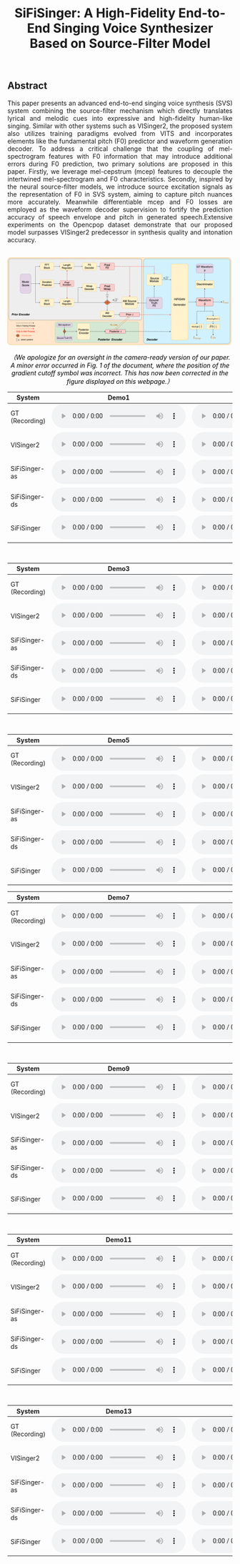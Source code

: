 # <center> SiFiSinger: A High-Fidelity End-to-End Singing Voice Synthesizer Based on Source-Filter Model</center>
<br>

## Abstract	
<div style="text-align: justify"> This paper presents an advanced end-to-end singing voice synthesis (SVS) system combining the source-filter mechanism which directly translates lyrical and melodic cues into expressive and high-fidelity human-like singing. Similar with other systems such as VISinger2, the proposed system also utilizes training paradigms evolved from VITS and incorporates elements like the fundamental pitch (F0) predictor and waveform generation decoder. To address a critical challenge that the coupling of mel-spectrogram features with F0 information that may introduce additional errors during F0 prediction, two primary solutions are proposed in this paper. Firstly, we leverage mel-cepstrum (mcep) features to decouple the intertwined mel-spectrogram and F0 characteristics.  Secondly, inspired by the neural source-filter models, we introduce source  excitation signals as the representation of F0 in SVS system, aiming to capture pitch nuances more accurately.  Meanwhile differentiable mcep and F0 losses are employed as the waveform decoder supervision to fortify the prediction accuracy of speech envelope and pitch in generated speech.Extensive experiments on the Opencpop dataset  demonstrate that our proposed model surpasses  VISinger2 predecessor in synthesis quality and intonation accuracy.</div> 
<br>

![arch](images/SiFiSinger.drawio.png)
<br>
<p style="color: black; font-style: italic; text-align: center;">
    （We apologize for an oversight in the camera-ready version of our paper. A minor error occurred in Fig. 1 of the document, where the position of the gradient cutoff symbol was incorrect. This has now been corrected in the figure displayed on this webpage.）
</p>
<table align="center">
  <thead>
    <tr>
      <th>System</th>
      <th>Demo1</th>
      <th>Demo2</th>
    </tr>
  </thead>
  <tbody>
    
   <tr>
      <td>GT (Recording) </td>
      <td><audio controls="" preload="auto">
            <source src="wavs/ground_truth/2044001639.wav"></audio></td>
       <td><audio controls="" preload="auto">
            <source src="wavs/ground_truth/2044001644.wav"></audio></td>
   </tr>

   <tr>
   <td>VISinger2 </td>
    <td><audio controls="" preload="auto">
            <source src="wavs/VISinger2/2044001639.wav"></audio></td>
    <td><audio controls="" preload="auto">
            <source src="wavs/VISinger2/2044001644.wav"></audio></td>
   </tr>

   <tr>
   <td>SiFiSinger-as </td>
    <td><audio controls="" preload="auto">
            <source src="wavs/SiFiSinger-as/2044001639.wav"></audio></td>
    <td><audio controls="" preload="auto">
            <source src="wavs/SiFiSinger-as/2044001644.wav"></audio></td>
   </tr>
   
   <tr>
   <td>SiFiSinger-ds </td>
    <td><audio controls="" preload="auto">
            <source src="wavs/SiFiSinger-ds/2044001639.wav"></audio></td>
    <td><audio controls="" preload="auto">
            <source src="wavs/SiFiSinger-ds/2044001644.wav"></audio></td>
   </tr>

   <tr>
   <td>SiFiSinger </td>
    <td><audio controls="" preload="auto">
            <source src="wavs/SiFiSinger/2044001639.wav"></audio></td>
    <td><audio controls="" preload="auto">
            <source src="wavs/SiFiSinger/2044001644.wav"></audio></td>
   </tr>
  </tbody>
</table>


<br>

<table align="center">
  <thead>
    <tr>
      <th>System</th>
      <th>Demo3</th>
      <th>Demo4</th>
    </tr>
  </thead>
  <tbody>
    
   <tr>
      <td>GT (Recording) </td>
      <td><audio controls="" preload="auto">
            <source src="wavs/ground_truth/2086003187.wav"></audio></td>
       <td><audio controls="" preload="auto">
            <source src="wavs/ground_truth/2086003200.wav"></audio></td>
   </tr>

   <tr>
   <td>VISinger2 </td>
    <td><audio controls="" preload="auto">
            <source src="wavs/VISinger2/2086003187.wav"></audio></td>
    <td><audio controls="" preload="auto">
            <source src="wavs/VISinger2/2086003200.wav"></audio></td>
   </tr>

   <tr>
   <td>SiFiSinger-as </td>
    <td><audio controls="" preload="auto">
            <source src="wavs/SiFiSinger-as/2086003187.wav"></audio></td>
    <td><audio controls="" preload="auto">
            <source src="wavs/SiFiSinger-as/2086003200.wav"></audio></td>
   </tr>
   
   <tr>
   <td>SiFiSinger-ds </td>
    <td><audio controls="" preload="auto">
            <source src="wavs/SiFiSinger-ds/2086003187.wav"></audio></td>
    <td><audio controls="" preload="auto">
            <source src="wavs/SiFiSinger-ds/2086003200.wav"></audio></td>
   </tr>

   <tr>
   <td>SiFiSinger </td>
    <td><audio controls="" preload="auto">
            <source src="wavs/SiFiSinger/2086003187.wav"></audio></td>
    <td><audio controls="" preload="auto">
            <source src="wavs/SiFiSinger/2086003200.wav"></audio></td>
   </tr>
  </tbody>
</table>

<br>

<table align="center">
  <thead>
    <tr>
      <th>System</th>
      <th>Demo5</th>
      <th>Demo6</th>
    </tr>
  </thead>
  <tbody>
    
   <tr>
      <td>GT (Recording) </td>
      <td><audio controls="" preload="auto">
            <source src="wavs/ground_truth/2092003420.wav"></audio></td>
       <td><audio controls="" preload="auto">
            <source src="wavs/ground_truth/2093003464.wav"></audio></td>
   </tr>

   <tr>
   <td>VISinger2 </td>
    <td><audio controls="" preload="auto">
            <source src="wavs/VISinger2/2092003420.wav"></audio></td>
    <td><audio controls="" preload="auto">
            <source src="wavs/VISinger2/2093003464.wav"></audio></td>
   </tr>

   <tr>
   <td>SiFiSinger-as </td>
    <td><audio controls="" preload="auto">
            <source src="wavs/SiFiSinger-as/2092003420.wav"></audio></td>
    <td><audio controls="" preload="auto">
            <source src="wavs/SiFiSinger-as/2093003464.wav"></audio></td>
   </tr>
   
   <tr>
   <td>SiFiSinger-ds </td>
    <td><audio controls="" preload="auto">
            <source src="wavs/SiFiSinger-ds/2092003420.wav"></audio></td>
    <td><audio controls="" preload="auto">
            <source src="wavs/SiFiSinger-ds/2093003464.wav"></audio></td>
   </tr>

   <tr>
   <td>SiFiSinger </td>
    <td><audio controls="" preload="auto">
            <source src="wavs/SiFiSinger/2092003420.wav"></audio></td>
    <td><audio controls="" preload="auto">
            <source src="wavs/SiFiSinger/2093003464.wav"></audio></td>
   </tr>
  </tbody>
</table>


<table align="center">
  <thead>
    <tr>
      <th>System</th>
      <th>Demo7</th>
      <th>Demo8</th>
    </tr>
  </thead>
  <tbody>
    
   <tr>
      <td>GT (Recording) </td>
      <td><audio controls="" preload="auto">
            <source src="wavs/ground_truth/2093003472.wav"></audio></td>
       <td><audio controls="" preload="auto">
            <source src="wavs/ground_truth/2100003713.wav"></audio></td>
   </tr>

   <tr>
   <td>VISinger2 </td>
    <td><audio controls="" preload="auto">
            <source src="wavs/VISinger2/2093003472.wav"></audio></td>
    <td><audio controls="" preload="auto">
            <source src="wavs/VISinger2/2100003713.wav"></audio></td>
   </tr>

   <tr>
   <td>SiFiSinger-as </td>
    <td><audio controls="" preload="auto">
            <source src="wavs/SiFiSinger-as/2093003472.wav"></audio></td>
    <td><audio controls="" preload="auto">
            <source src="wavs/SiFiSinger-as/2100003713.wav"></audio></td>
   </tr>
   
   <tr>
   <td>SiFiSinger-ds </td>
    <td><audio controls="" preload="auto">
            <source src="wavs/SiFiSinger-ds/2093003472.wav"></audio></td>
    <td><audio controls="" preload="auto">
            <source src="wavs/SiFiSinger-ds/2100003713.wav"></audio></td>
   </tr>

   <tr>
   <td>SiFiSinger </td>
    <td><audio controls="" preload="auto">
            <source src="wavs/SiFiSinger/2093003472.wav"></audio></td>
    <td><audio controls="" preload="auto">
            <source src="wavs/SiFiSinger/2100003713.wav"></audio></td>
   </tr>
  </tbody>
</table>

<br>

<table align="center">
  <thead>
    <tr>
      <th>System</th>
      <th>Demo9</th>
      <th>Demo10</th>
    </tr>
  </thead>
  <tbody>
    
   <tr>
      <td>GT (Recording) </td>
      <td><audio controls="" preload="auto">
            <source src="wavs/ground_truth/2100003724.wav"></audio></td>
       <td><audio controls="" preload="auto">
            <source src="wavs/ground_truth/2100003728.wav"></audio></td>
   </tr>

   <tr>
   <td>VISinger2 </td>
    <td><audio controls="" preload="auto">
            <source src="wavs/VISinger2/2100003724.wav"></audio></td>
    <td><audio controls="" preload="auto">
            <source src="wavs/VISinger2/2100003728.wav"></audio></td>
   </tr>

   <tr>
   <td>SiFiSinger-as </td>
    <td><audio controls="" preload="auto">
            <source src="wavs/SiFiSinger-as/2100003724.wav"></audio></td>
    <td><audio controls="" preload="auto">
            <source src="wavs/SiFiSinger-as/2100003728.wav"></audio></td>
   </tr>
   
   <tr>
   <td>SiFiSinger-ds </td>
    <td><audio controls="" preload="auto">
            <source src="wavs/SiFiSinger-ds/2100003724.wav"></audio></td>
    <td><audio controls="" preload="auto">
            <source src="wavs/SiFiSinger-ds/2100003728.wav"></audio></td>
   </tr>

   <tr>
   <td>SiFiSinger </td>
    <td><audio controls="" preload="auto">
            <source src="wavs/SiFiSinger/2100003724.wav"></audio></td>
    <td><audio controls="" preload="auto">
            <source src="wavs/SiFiSinger/2100003728.wav"></audio></td>
   </tr>
  </tbody>
</table>

<br>

<table align="center">
  <thead>
    <tr>
      <th>System</th>
      <th>Demo11</th>
      <th>Demo12</th>
    </tr>
  </thead>
  <tbody>
    
   <tr>
      <td>GT (Recording) </td>
      <td><audio controls="" preload="auto">
            <source src="wavs/ground_truth/2100003734.wav"></audio></td>
       <td><audio controls="" preload="auto">
            <source src="wavs/ground_truth/2100003740.wav"></audio></td>
   </tr>

   <tr>
   <td>VISinger2 </td>
    <td><audio controls="" preload="auto">
            <source src="wavs/VISinger2/2100003734.wav"></audio></td>
    <td><audio controls="" preload="auto">
            <source src="wavs/VISinger2/2100003740.wav"></audio></td>
   </tr>

   <tr>
   <td>SiFiSinger-as </td>
    <td><audio controls="" preload="auto">
            <source src="wavs/SiFiSinger-as/2100003734.wav"></audio></td>
    <td><audio controls="" preload="auto">
            <source src="wavs/SiFiSinger-as/2100003740.wav"></audio></td>
   </tr>
   
   <tr>
   <td>SiFiSinger-ds </td>
    <td><audio controls="" preload="auto">
            <source src="wavs/SiFiSinger-ds/2100003734.wav"></audio></td>
    <td><audio controls="" preload="auto">
            <source src="wavs/SiFiSinger-ds/2100003740.wav"></audio></td>
   </tr>

   <tr>
   <td>SiFiSinger </td>
    <td><audio controls="" preload="auto">
            <source src="wavs/SiFiSinger/2100003734.wav"></audio></td>
    <td><audio controls="" preload="auto">
            <source src="wavs/SiFiSinger/2100003740.wav"></audio></td>
   </tr>
  </tbody>
</table>

<br>

<table align="center">
  <thead>
    <tr>
      <th>System</th>
      <th>Demo13</th>
      <th>Demo14</th>
    </tr>
  </thead>
  <tbody>
    
   <tr>
      <td>GT (Recording) </td>
      <td><audio controls="" preload="auto">
            <source src="wavs/ground_truth/2100003749.wav"></audio></td>
       <td><audio controls="" preload="auto">
            <source src="wavs/ground_truth/2100003755.wav"></audio></td>
   </tr>

   <tr>
   <td>VISinger2 </td>
    <td><audio controls="" preload="auto">
            <source src="wavs/VISinger2/2100003749.wav"></audio></td>
    <td><audio controls="" preload="auto">
            <source src="wavs/VISinger2/2100003755.wav"></audio></td>
   </tr>

   <tr>
   <td>SiFiSinger-as </td>
    <td><audio controls="" preload="auto">
            <source src="wavs/SiFiSinger-as/2100003749.wav"></audio></td>
    <td><audio controls="" preload="auto">
            <source src="wavs/SiFiSinger-as/2100003755.wav"></audio></td>
   </tr>
   
   <tr>
   <td>SiFiSinger-ds </td>
    <td><audio controls="" preload="auto">
            <source src="wavs/SiFiSinger-ds/2100003749.wav"></audio></td>
    <td><audio controls="" preload="auto">
            <source src="wavs/SiFiSinger-ds/2100003755.wav"></audio></td>
   </tr>

   <tr>
   <td>SiFiSinger </td>
    <td><audio controls="" preload="auto">
            <source src="wavs/SiFiSinger/2100003749.wav"></audio></td>
    <td><audio controls="" preload="auto">
            <source src="wavs/SiFiSinger/2100003755.wav"></audio></td>
   </tr>
  </tbody>
</table>
